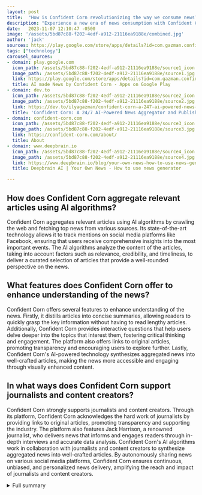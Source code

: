 ```yaml
---
layout: post
title:  "How is Confident Corn revolutionizing the way we consume news?"
description: "Experience a new era of news consumption with Confident Corn, the one-stop hub for comprehensive and contextual news coverage."
date:   2023-11-07 12:10:47 -0500
image: '/assets/5bd87c88-f202-4edf-a912-21116ea9188e/combined.jpg'
author: 'jack'
sources: https://play.google.com/store/apps/details?id=com.gazman.confident_corn https://dev.to/ilyagazman/confident-corn-a-247-ai-powered-news-aggregator-and-publisher-1db8 https://confident-corn.com/about/ https://www.deepbrain.io/blog/your-own-news-how-to-use-news-generator
tags: ["technology"]
carousel_sources:
- domain: play.google.com
  icon_path: /assets/5bd87c88-f202-4edf-a912-21116ea9188e/source1_icon.jpg
  image_path: /assets/5bd87c88-f202-4edf-a912-21116ea9188e/source1.jpg
  link: https://play.google.com/store/apps/details?id=com.gazman.confident_corn
  title: AI made News by Confident Corn - Apps on Google Play
- domain: dev.to
  icon_path: /assets/5bd87c88-f202-4edf-a912-21116ea9188e/source2_icon.jpg
  image_path: /assets/5bd87c88-f202-4edf-a912-21116ea9188e/source2.jpg
  link: https://dev.to/ilyagazman/confident-corn-a-247-ai-powered-news-aggregator-and-publisher-1db8
  title: 'Confident Corn: A 24/7 AI-Powered News Aggregator and Publisher - DEV Community'
- domain: confident-corn.com
  icon_path: /assets/5bd87c88-f202-4edf-a912-21116ea9188e/source3_icon.jpg
  image_path: /assets/5bd87c88-f202-4edf-a912-21116ea9188e/source3.jpg
  link: https://confident-corn.com/about/
  title: About
- domain: www.deepbrain.io
  icon_path: /assets/5bd87c88-f202-4edf-a912-21116ea9188e/source4_icon.jpg
  image_path: /assets/5bd87c88-f202-4edf-a912-21116ea9188e/source4.jpg
  link: https://www.deepbrain.io/blog/your-own-news-how-to-use-news-generator
  title: Deepbrain AI | Your Own News - How to use news generator

---
```


## How does Confident Corn aggregate relevant articles using AI algorithms?
Confident Corn aggregates relevant articles using AI algorithms by crawling the web and fetching top news from various sources. Its state-of-the-art technology allows it to track mentions on social media platforms like Facebook, ensuring that users receive comprehensive insights into the most important events. The AI algorithms analyze the content of the articles, taking into account factors such as relevance, credibility, and timeliness, to deliver a curated selection of articles that provide a well-rounded perspective on the news.

## What features does Confident Corn offer to enhance understanding of the news?
Confident Corn offers several features to enhance understanding of the news. Firstly, it distills articles into concise summaries, allowing readers to quickly grasp the key information without having to read lengthy articles. Additionally, Confident Corn provides interactive questions that help users delve deeper into the topics that interest them, fostering critical thinking and engagement. The platform also offers links to original articles, promoting transparency and encouraging users to explore further. Lastly, Confident Corn's AI-powered technology synthesizes aggregated news into well-crafted articles, making the news more accessible and engaging through visually enhanced content.

## In what ways does Confident Corn support journalists and content creators?
Confident Corn strongly supports journalists and content creators. Through its platform, Confident Corn acknowledges the hard work of journalists by providing links to original articles, promoting transparency and supporting the industry. The platform also features Jack Harrison, a renowned journalist, who delivers news that informs and engages readers through in-depth interviews and accurate data analysis. Confident Corn's AI algorithms work in collaboration with journalists and content creators to synthesize aggregated news into well-crafted articles. By autonomously sharing news on various social media platforms, Confident Corn ensures continuous, unbiased, and personalized news delivery, amplifying the reach and impact of journalists and content creators.



<details>
  <summary>Full summary</summary>
<p>Confident Corn, a one-stop hub for comprehensive and contextual news coverage, is revolutionizing the way we consume news. With its innovative approach and state-of-the-art AI algorithms, Confident Corn offers a complete news experience that engages readers and widens their understanding.</p>
<p>I. Aggregating Relevant Articles</p>
<p>One of the key features of Confident Corn is its ability to aggregate relevant articles using AI algorithms. By crawling the web and fetching top news from various sources, Confident Corn ensures that users receive comprehensive insights into the most important events.</p>
<p>II. Distilling Articles into Summaries</p>
<p>In addition to providing comprehensive coverage, Confident Corn distills articles into concise summaries. This ensures that readers can quickly get the key information without having to read lengthy articles. And to further enhance understanding, Confident Corn offers interactive questions that help users delve deeper into the topics that interest them.</p>
<p>III. Supporting Journalists and Content Creators</p>
<p>Confident Corn's commitment to quality journalism is evident in its acknowledgment of the hard work of journalists and content creators. By providing links to original articles, Confident Corn not only promotes transparency but also supports the industry.</p>
<p>IV. Jack Harrison and Quality Journalism</p>
<p>Jack Harrison, a renowned journalist, is an integral part of the Confident Corn team. With his in-depth interviews with key figures and accurate analysis of data, Jack Harrison delivers news that informs and engages readers. His aim is to provide a well-rounded perspective on the events that shape our world.</p>
<p>V. Power of AI Algorithms</p>
<p>The power behind Confident Corn lies in its AI algorithms. By employing state-of-the-art technology, Confident Corn brings a relevant and engaging news experience to users. It tracks mentions on social media platforms like Facebook, allowing for dynamic content creation. And with its website and Android app, Confident Corn ensures that users can access news anytime, anywhere.</p>
<p>VI. Dynamic Content Creation and Accessibility</p>
<p>Confident Corn is not just a news aggregator and publisher; it is a revolution in the industry. Its AI-powered technology synthesizes aggregated news into well-crafted articles. AI even creates images to enhance the visual experience. By autonomously sharing news on various social media platforms, Confident Corn ensures continuous, unbiased, and personalized news delivery.</p>
<p>VII. The Future of News</p>
<p>The future of news is here, and it's driven by AI. Confident Corn invites users to explore the platform, share their thoughts, and provide feedback. Users can visit Confident Corn, check out the articles, and leave their comments. Confident Corn revolutionizes news aggregation and publishing, and it's just getting started.</p>
</details>
